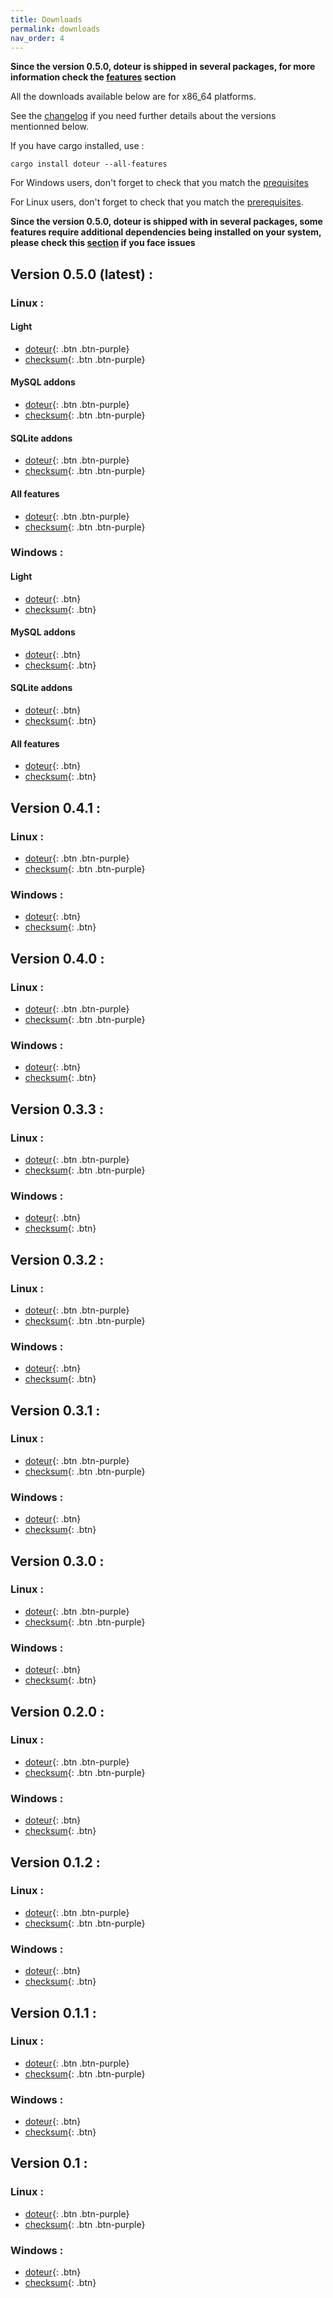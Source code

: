 ```yaml
---
title: Downloads
permalink: downloads
nav_order: 4
---
```


**Since the version 0.5.0, doteur is shipped in several packages, for more information check the [features](features) section**

All the downloads available below are for x86_64 platforms.

See the [changelog](changelog) if you need further details about the versions mentionned below.

If you have cargo installed, use :

```
cargo install doteur --all-features
```

For Windows users, don't forget to check that you match the [prequisites](install/windows#prerequisites)

For Linux users, don't forget to check that you match the [prerequisites](install/linux#prerequisites).

**Since the version 0.5.0, doteur is shipped with in several packages, some features require additional dependencies being installed on your system, please check this [section](features#additional-known-requirements-on-linux-regarding-the-features) if you face issues**

## Version 0.5.0 (latest) :

### Linux :

#### Light

- [doteur](https://github.com/nag763/doteur/releases/download/0.5.0/doteur_light_x86_64-unknown-linux-gnu.zip){: .btn .btn-purple}
- [checksum](https://github.com/nag763/doteur/releases/download/0.5.0/doteur_light_x86_64-unknown-linux-gnu.md5){: .btn .btn-purple}

#### MySQL addons

- [doteur](https://github.com/nag763/doteur/releases/download/0.5.0/doteur_mysql_x86_64-unknown-linux-gnu.zip){: .btn .btn-purple}
- [checksum](https://github.com/nag763/doteur/releases/download/0.5.0/doteur_mysql_x86_64-unknown-linux-gnu.md5){: .btn .btn-purple}

#### SQLite addons

- [doteur](https://github.com/nag763/doteur/releases/download/0.5.0/doteur_sqlite_x86_64-unknown-linux-gnu.zip){: .btn .btn-purple}
- [checksum](https://github.com/nag763/doteur/releases/download/0.5.0/doteur_sqlite_x86_64-unknown-linux-gnu.md5){: .btn .btn-purple}

#### All features

- [doteur](https://github.com/nag763/doteur/releases/download/0.5.0/doteur_x86_64-unknown-linux-gnu.zip){: .btn .btn-purple}
- [checksum](https://github.com/nag763/doteur/releases/download/0.5.0/doteur_x86_64-unknown-linux-gnu.md5){: .btn .btn-purple}

### Windows :

#### Light

- [doteur](https://github.com/nag763/doteur/releases/download/0.5.0/doteur_light_x86_64-pc-windows-gnu.zip){: .btn}
- [checksum](https://github.com/nag763/doteur/releases/download/0.5.0/doteur_light_x86_64-pc-windows-gnu.md5){: .btn}

#### MySQL addons

- [doteur](https://github.com/nag763/doteur/releases/download/0.5.0/doteur_mysql_x86_64-pc-windows-gnu.zip){: .btn}
- [checksum](https://github.com/nag763/doteur/releases/download/0.5.0/doteur_mysql_x86_64-pc-windows-gnu.md5){: .btn}

#### SQLite addons

- [doteur](https://github.com/nag763/doteur/releases/download/0.5.0/doteur_sqlite_x86_64-pc-windows-gnu.zip){: .btn}
- [checksum](https://github.com/nag763/doteur/releases/download/0.5.0/doteur_sqlite_x86_64-pc-windows-gnu.md5){: .btn}

#### All features

- [doteur](https://github.com/nag763/doteur/releases/download/0.5.0/doteur_x86_64-pc-windows-gnu.zip){: .btn}
- [checksum](https://github.com/nag763/doteur/releases/download/0.5.0/doteur_x86_64-pc-windows-gnu.md5){: .btn}


## Version 0.4.1 :

### Linux :
- [doteur](https://github.com/nag763/doteur/releases/download/0.4.1/doteur_linux_86_64.zip){: .btn .btn-purple}
- [checksum](https://github.com/nag763/doteur/releases/download/0.4.1/doteur_linux_86_64.zip.md5){: .btn .btn-purple}

### Windows :
- [doteur](https://github.com/nag763/doteur/releases/download/0.4.1/doteur_windows_86_64.zip){: .btn}
- [checksum](https://github.com/nag763/doteur/releases/download/0.4.1/doteur_windows_86_64.zip.md5){: .btn}

## Version 0.4.0 :

### Linux :
- [doteur](https://github.com/nag763/doteur/releases/download/0.4.0/doteur_linux_86_64.zip){: .btn .btn-purple}
- [checksum](https://github.com/nag763/doteur/releases/download/0.4.0/doteur_linux_86_64.zip.md5){: .btn .btn-purple}

### Windows :
- [doteur](https://github.com/nag763/doteur/releases/download/0.4.0/doteur_windows_86_64.zip){: .btn}
- [checksum](https://github.com/nag763/doteur/releases/download/0.4.0/doteur_windows_86_64.zip.md5){: .btn}

## Version 0.3.3 :

### Linux :
- [doteur](https://github.com/nag763/doteur/releases/download/0.3.3/doteur_linux_86_64.zip){: .btn .btn-purple}
- [checksum](https://github.com/nag763/doteur/releases/download/0.3.3/doteur_linux_86_64.zip.md5){: .btn .btn-purple}

### Windows :
- [doteur](https://github.com/nag763/doteur/releases/download/0.3.3/doteur_windows_86_64.zip){: .btn}
- [checksum](https://github.com/nag763/doteur/releases/download/0.3.3/doteur_windows_86_64.zip.md5){: .btn}

## Version 0.3.2 :

### Linux :
- [doteur](https://github.com/nag763/doteur/releases/download/0.3.2/doteur_linux_86_64.zip){: .btn .btn-purple}
- [checksum](https://github.com/nag763/doteur/releases/download/0.3.2/doteur_linux_86_64.zip.md5){: .btn .btn-purple}

### Windows :
- [doteur](https://github.com/nag763/doteur/releases/download/0.3.2/doteur_windows_86_64.zip){: .btn}
- [checksum](https://github.com/nag763/doteur/releases/download/0.3.2/doteur_windows_86_64.zip.md5){: .btn}

## Version 0.3.1 :

### Linux :
- [doteur](https://github.com/nag763/doteur/releases/download/0.3.1/doteur_linux_86_64.zip){: .btn .btn-purple}
- [checksum](https://github.com/nag763/doteur/releases/download/0.3.1/doteur_linux_86_64.zip.md5){: .btn .btn-purple}

### Windows :
- [doteur](https://github.com/nag763/doteur/releases/download/0.3.1/doteur_windows_86_64.zip){: .btn}
- [checksum](https://github.com/nag763/doteur/releases/download/0.3.1/doteur_windows_86_64.zip.md5){: .btn}

## Version 0.3.0 :

### Linux :
- [doteur](https://github.com/nag763/doteur/releases/download/0.3.0/doteur_linux_86_64.zip){: .btn .btn-purple}
- [checksum](https://github.com/nag763/doteur/releases/download/0.3.0/doteur_linux_86_64.zip.md5){: .btn .btn-purple}

### Windows :
- [doteur](https://github.com/nag763/doteur/releases/download/0.3.0/doteur_windows_86_64.zip){: .btn}
- [checksum](https://github.com/nag763/doteur/releases/download/0.3.0/doteur_windows_86_64.zip.md5){: .btn}

## Version 0.2.0 :

### Linux :
- [doteur](https://github.com/nag763/doteur/releases/download/0.2.0/doteur_linux_86_64.zip){: .btn .btn-purple}
- [checksum](https://github.com/nag763/doteur/releases/download/0.2.0/doteur_linux_86_64.zip.md5){: .btn .btn-purple}

### Windows :
- [doteur](https://github.com/nag763/doteur/releases/download/0.2.0/doteur_windows_86_64.zip){: .btn}
- [checksum](https://github.com/nag763/doteur/releases/download/0.2.0/doteur_windows_86_64.zip.md5){: .btn}

## Version 0.1.2 :

### Linux :
- [doteur](https://github.com/nag763/doteur/releases/download/0.1.2/doteur_linux_86_64.zip){: .btn .btn-purple}
- [checksum](https://github.com/nag763/doteur/releases/download/0.1.2/doteur_linux_86_64.zip.md5){: .btn .btn-purple}

### Windows :
- [doteur](https://github.com/nag763/doteur/releases/download/0.1.2/doteur_windows_86_64.zip){: .btn}
- [checksum](https://github.com/nag763/doteur/releases/download/0.1.2/doteur_windows_86_64.zip.md5){: .btn}

## Version 0.1.1 :

### Linux :
- [doteur](https://github.com/nag763/doteur/releases/download/0.1.1/doteur_linux_86_64.zip){: .btn .btn-purple}
- [checksum](https://github.com/nag763/doteur/releases/download/0.1.1/doteur_linux_86_64.zip.md5){: .btn .btn-purple}

### Windows :
- [doteur](https://github.com/nag763/doteur/releases/download/0.1.1/doteur_windows_86_64.zip){: .btn}
- [checksum](https://github.com/nag763/doteur/releases/download/0.1.1/doteur_windows_86_64.zip.md5){: .btn}

## Version 0.1 :

### Linux :
- [doteur](https://github.com/nag763/doteur/releases/download/0.1/doteur_linux_86_64.zip){: .btn .btn-purple}
- [checksum](https://github.com/nag763/doteur/releases/download/0.1/doteur_linux_86_64.zip.md5){: .btn .btn-purple}

### Windows :
- [doteur](https://github.com/nag763/doteur/releases/download/0.1/doteur_windows_86_64.zip){: .btn}
- [checksum](https://github.com/nag763/doteur/releases/download/0.1/doteur_windows_86_64.zip.md5){: .btn}

